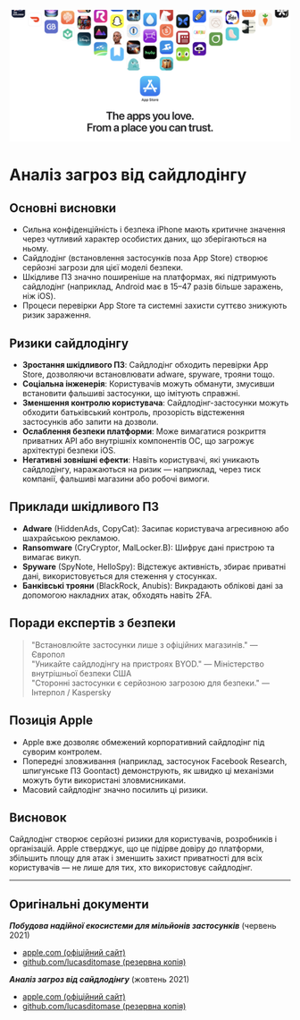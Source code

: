 ![Banner](../assets/banner.png)  

# Аналіз загроз від сайдлодінгу  

## Основні висновки  

- Сильна конфіденційність і безпека iPhone мають критичне значення через чутливий характер особистих даних, що зберігаються на ньому.  
- Сайдлодінг (встановлення застосунків поза App Store) створює серйозні загрози для цієї моделі безпеки.  
- Шкідливе ПЗ значно поширеніше на платформах, які підтримують сайдлодінг (наприклад, Android має в 15–47 разів більше заражень, ніж iOS).  
- Процеси перевірки App Store та системні захисти суттєво знижують ризик зараження.  

## Ризики сайдлодінгу  

- **Зростання шкідливого ПЗ**: Сайдлодінг обходить перевірки App Store, дозволяючи встановлювати adware, spyware, трояни тощо.  
- **Соціальна інженерія**: Користувачів можуть обманути, змусивши встановити фальшиві застосунки, що імітують справжні.  
- **Зменшення контролю користувача**: Сайдлодінг-застосунки можуть обходити батьківський контроль, прозорість відстеження застосунків або запити на дозволи.  
- **Ослаблення безпеки платформи**: Може вимагатися розкриття приватних API або внутрішніх компонентів ОС, що загрожує архітектурі безпеки iOS.  
- **Негативні зовнішні ефекти**: Навіть користувачі, які уникають сайдлодінгу, наражаються на ризик — наприклад, через тиск компанії, фальшиві магазини або робочі вимоги.  

## Приклади шкідливого ПЗ  

- **Adware** (HiddenAds, CopyCat): Засипає користувача агресивною або шахрайською рекламою.  
- **Ransomware** (CryCryptor, MalLocker.B): Шифрує дані пристрою та вимагає викуп.  
- **Spyware** (SpyNote, HelloSpy): Відстежує активність, збирає приватні дані, використовується для стеження у стосунках.  
- **Банківські трояни** (BlackRock, Anubis): Викрадають облікові дані за допомогою накладних атак, обходять навіть 2FA.  

## Поради експертів з безпеки  

> "Встановлюйте застосунки лише з офіційних магазинів." — Європол  
> "Уникайте сайдлодінгу на пристроях BYOD." — Міністерство внутрішньої безпеки США  
> "Сторонні застосунки є серйозною загрозою для безпеки." — Інтерпол / Kaspersky  

## Позиція Apple  

- Apple вже дозволяє обмежений корпоративний сайдлодінг під суворим контролем.  
- Попередні зловживання (наприклад, застосунок Facebook Research, шпигунське ПЗ Goontact) демонструють, як швидко ці механізми можуть бути використані зловмисниками.  
- Масовий сайдлодінг значно посилить ці ризики.  

## Висновок  

Сайдлодінг створює серйозні ризики для користувачів, розробників і організацій. Apple стверджує, що це підірве довіру до платформи, збільшить площу для атак і зменшить захист приватності для всіх користувачів — не лише для тих, хто використовує сайдлодінг.  

---  

## Оригінальні документи  

***Побудова надійної екосистеми для мільйонів застосунків*** (червень 2021)  
  -  [apple.com (офіційний сайт)](https://www.apple.com/privacy/docs/Building_a_Trusted_Ecosystem_for_Millions_of_Apps.pdf)  
  -  [github.com/lucasditomase (резервна копія)](https://github.com/lucasditomase/app-restrictions/blob/main/summary.pdf)  

***Аналіз загроз від сайдлодінгу*** (жовтень 2021)  
  -  [apple.com (офіційний сайт)](https://www.apple.com/privacy/docs/Building_a_Trusted_Ecosystem_for_Millions_of_Apps_A_Threat_Analysis_of_Sideloading.pdf)  
  -  [github.com/lucasditomase (резервна копія)](https://github.com/lucasditomase/app-restrictions/blob/main/threat-analysis.pdf)  
